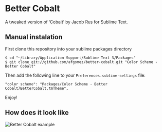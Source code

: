 # Better Cobalt

A tweaked version of ‘Cobalt’ by Jacob Rus for Sublime Text.

## Manual instalation

First clone this repository into your sublime packages directory

    $ cd "~/Library/Application Support/Sublime Text 3/Packages"
    $ git clone git://github.com/afgomez/better-cobalt.git "Color Scheme - Better Cobalt"

Then add the following line to your `Preferences.sublime-settings` file:

    "color_scheme": "Packages/Color Scheme - Better Cobalt/BetterCobalt.tmTheme",

Enjoy!

## How does it look like

![Better Cobalt example](https://photos-2.dropbox.com/t/0/AADwsibBHsCd5rqIDRS36vk-3KEuhMzJoAIenfbfmWM8pg/12/5200959/png/2048x1536/3/1370131200/0/2/better-cobalt-example.png/0rRHNkBECLDJWxYcSwUqsz7HWGmGFtPi2X9NS76BHgk)

